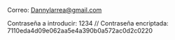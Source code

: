 Correo: Dannylarrea@gmail.com

Contraseña a introducir: 1234 // Contraseña encriptada: 7110eda4d09e062aa5e4a390b0a572ac0d2c0220

<!-- si no funciona crear un usuario en el login -->